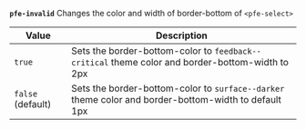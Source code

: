 **`pfe-invalid`**
Changes the color and width of border-bottom of `<pfe-select>`

| Value             | Description                                                               |
| ----------------- | ------------------------------------------------------------------------- |
| `true`            | Sets the border-bottom-color to `feedback--critical` theme color and border-bottom-width to 2px |
| `false` (default) | Sets the border-bottom-color to `surface--darker` theme color and border-bottom-width to default 1px         |